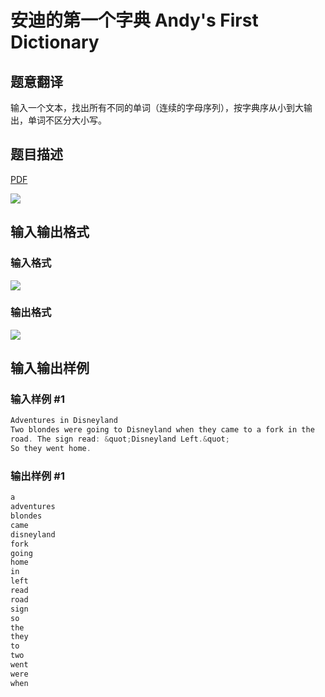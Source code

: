 # 安迪的第一个字典 Andy&#039;s First Dictionary

## 题意翻译

输入一个文本，找出所有不同的单词（连续的字母序列），按字典序从小到大输出，单词不区分大小写。

## 题目描述

[problemUrl]: https://uva.onlinejudge.org/index.php?option=com_onlinejudge&Itemid=8&category=20&page=show_problem&problem=1756

[PDF](https://uva.onlinejudge.org/external/108/p10815.pdf)

![](https://cdn.luogu.com.cn/upload/vjudge_pic/UVA10815/4f5c1d24c1c6cb6c76b70bd32c63daec8b95b2f4.png)

## 输入输出格式

### 输入格式

![](https://cdn.luogu.com.cn/upload/vjudge_pic/UVA10815/03acce165b96154650f2620dd40e5c6d60bd1a9f.png)

### 输出格式

![](https://cdn.luogu.com.cn/upload/vjudge_pic/UVA10815/a4a74f8b6cd346abca8f4ccf0d50b25e34c0aba2.png)

## 输入输出样例

### 输入样例 #1

```cpp
Adventures in Disneyland
Two blondes were going to Disneyland when they came to a fork in the
road. The sign read: &quot;Disneyland Left.&quot;
So they went home.
```


### 输出样例 #1

```cpp
a
adventures
blondes
came
disneyland
fork
going
home
in
left
read
road
sign
so
the
they
to
two
went
were
when
```


